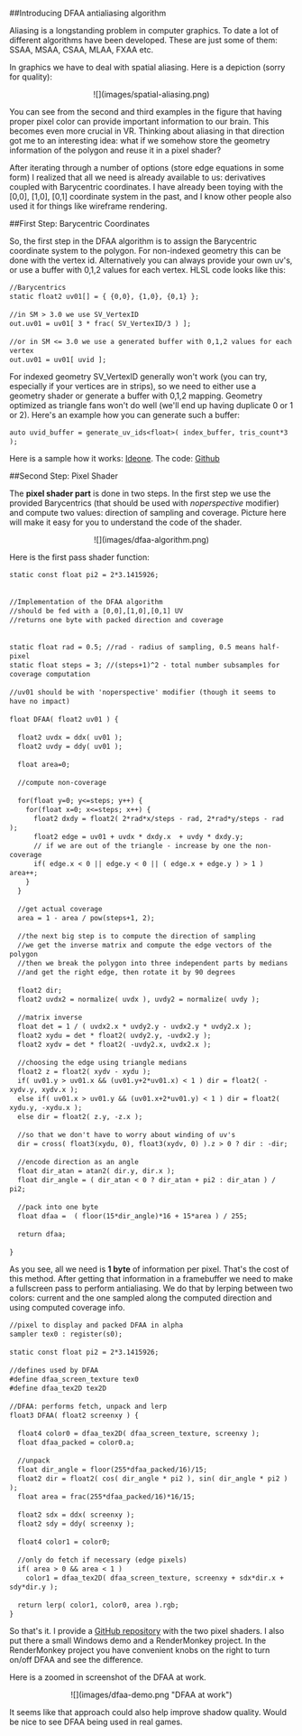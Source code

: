 
##Introducing DFAA antialiasing algorithm

  Aliasing is a longstanding problem in computer graphics. To date a lot of different 
  algorithms have been developed. These are just some of them: SSAA, MSAA, CSAA, MLAA, FXAA etc.
  
  In graphics we have to deal with spatial aliasing. Here is a depiction (sorry for quality):


  <center>![](images/spatial-aliasing.png)</center>


  You can see from the second and third examples in the figure that having proper pixel color 
  can provide important information to our brain. This becomes even more crucial in VR.
  Thinking about aliasing in that direction got me to an interesting idea: what 
  if we somehow store the geometry information of the polygon and reuse it in a pixel shader?

  After iterating through a number of options (store edge equations in some form) I
  realized that all we need is already available to us: derivatives coupled with Barycentric
  coordinates. I have already been toying with the [0,0], [1,0], [0,1] coordinate system 
  in the past, and I know other people also used it for things like wireframe rendering.

##First Step: Barycentric Coordinates

  So, the first step in the DFAA algorithm is to assign the Barycentric coordinate system
  to the polygon. For non-indexed geometry this can be done with the vertex id.
  Alternatively you can always provide your own uv's, or use a buffer with 0,1,2 values 
  for each vertex. HLSL code looks like this:

    //Barycentrics
    static float2 uv01[] = { {0,0}, {1,0}, {0,1} };
    
    //in SM > 3.0 we use SV_VertexID
    out.uv01 = uv01[ 3 * frac( SV_VertexID/3 ) ];
    
    //or in SM <= 3.0 we use a generated buffer with 0,1,2 values for each vertex
    out.uv01 = uv01[ uvid ];

  For indexed geometry SV_VertexID generally won't work (you can try, especially if your 
  vertices are in strips), so we need to either use a geometry shader or generate a buffer 
  with 0,1,2 mapping. Geometry optimized as triangle fans won't do well (we'll end up having 
  duplicate 0 or 1 or 2). Here's an example how you can generate such a buffer:

    auto uvid_buffer = generate_uv_ids<float>( index_buffer, tris_count*3 );

  Here is a sample how it works: [Ideone](http://ideone.com/iiB3xw). The code:
  [Github](https://github.com/alexpolt/DFAA/blob/master/generate-uv-ids.h)

##Second Step: Pixel Shader

  The **pixel shader part** is done in two steps. In the first step we use the provided Barycentrics 
  (that should be used with *noperspective* modifier) and compute two values: direction of sampling 
  and coverage. Picture here will make it easy for you to understand the code of the shader.


  <center>![](images/dfaa-algorithm.png)</center>


  Here is the first pass shader function:


    static const float pi2 = 2*3.1415926;
    
    
    //Implementation of the DFAA algorithm
    //should be fed with a [0,0],[1,0],[0,1] UV
    //returns one byte with packed direction and coverage
    
    
    static float rad = 0.5; //rad - radius of sampling, 0.5 means half-pixel
    static float steps = 3; //(steps+1)^2 - total number subsamples for coverage computation
    
    //uv01 should be with 'noperspective' modifier (though it seems to have no impact)

    float DFAA( float2 uv01 ) {
      
      float2 uvdx = ddx( uv01 );
      float2 uvdy = ddy( uv01 );
      
      float area=0;
      
      //compute non-coverage
      
      for(float y=0; y<=steps; y++) {
        for(float x=0; x<=steps; x++) {
          float2 dxdy = float2( 2*rad*x/steps - rad, 2*rad*y/steps - rad );
          float2 edge = uv01 + uvdx * dxdy.x  + uvdy * dxdy.y;
          // if we are out of the triangle - increase by one the non-coverage
          if( edge.x < 0 || edge.y < 0 || ( edge.x + edge.y ) > 1 ) area++;
        } 
      }
      
      //get actual coverage
      area = 1 - area / pow(steps+1, 2);
      
      //the next big step is to compute the direction of sampling
      //we get the inverse matrix and compute the edge vectors of the polygon
      //then we break the polygon into three independent parts by medians
      //and get the right edge, then rotate it by 90 degrees
      
      float2 dir;
      float2 uvdx2 = normalize( uvdx ), uvdy2 = normalize( uvdy );
      
      //matrix inverse
      float det = 1 / ( uvdx2.x * uvdy2.y - uvdx2.y * uvdy2.x );
      float2 xydu = det * float2( uvdy2.y, -uvdx2.y );
      float2 xydv = det * float2( -uvdy2.x, uvdx2.x );
      
      //choosing the edge using triangle medians
      float2 z = float2( xydv - xydu );
      if( uv01.y > uv01.x && (uv01.y+2*uv01.x) < 1 ) dir = float2( -xydv.y, xydv.x );
      else if( uv01.x > uv01.y && (uv01.x+2*uv01.y) < 1 ) dir = float2( xydu.y, -xydu.x );
      else dir = float2( z.y, -z.x );
      
      //so that we don't have to worry about winding of uv's
      dir = cross( float3(xydu, 0), float3(xydv, 0) ).z > 0 ? dir : -dir;
      
      //encode direction as an angle
      float dir_atan = atan2( dir.y, dir.x );
      float dir_angle = ( dir_atan < 0 ? dir_atan + pi2 : dir_atan ) / pi2;
      
      //pack into one byte
      float dfaa =  ( floor(15*dir_angle)*16 + 15*area ) / 255;
      
      return dfaa;
    
    }


  As you see, all we need is **1 byte** of information per pixel. That's the cost of this method.
  After getting that information in a framebuffer we need to make a fullscreen pass to perform
  antialiasing. We do that by lerping between two colors: current and the one sampled along 
  the computed direction and using computed coverage info.


    //pixel to display and packed DFAA in alpha
    sampler tex0 : register(s0); 
    
    static const float pi2 = 2*3.1415926;

    //defines used by DFAA
    #define dfaa_screen_texture tex0
    #define dfaa_tex2D tex2D
    
    //DFAA: performs fetch, unpack and lerp
    float3 DFAA( float2 screenxy ) {
    
      float4 color0 = dfaa_tex2D( dfaa_screen_texture, screenxy );
      float dfaa_packed = color0.a;
      
      //unpack
      float dir_angle = floor(255*dfaa_packed/16)/15;
      float2 dir = float2( cos( dir_angle * pi2 ), sin( dir_angle * pi2 ) );
      float area = frac(255*dfaa_packed/16)*16/15;
      
      float2 sdx = ddx( screenxy );
      float2 sdy = ddy( screenxy );
      
      float4 color1 = color0;
      
      //only do fetch if necessary (edge pixels)
      if( area > 0 && area < 1 ) 
        color1 = dfaa_tex2D( dfaa_screen_texture, screenxy + sdx*dir.x + sdy*dir.y );
      
      return lerp( color1, color0, area ).rgb;
    }


  So that's it. I provide a [GitHub repository](https://github.com/alexpolt/DFAA) with the two pixel 
  shaders. I also put there a small Windows demo and a RenderMonkey project. In the RenderMonkey
  project you have convenient knobs on the right to turn on/off DFAA and see the difference.

  Here is a zoomed in screenshot of the DFAA at work.


  <center>![](images/dfaa-demo.png "DFAA at work")</center> 


  It seems like that approach could also help improve shadow quality. Would be nice to see DFAA 
  being used in real games.



